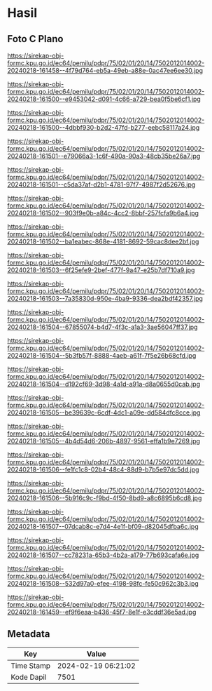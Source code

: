 # Hasil

## Foto C Plano

https://sirekap-obj-formc.kpu.go.id/ec64/pemilu/pdpr/75/02/01/20/14/7502012014002-20240218-161458--4f79d764-eb5a-49eb-a88e-0ac47ee6ee30.jpg

https://sirekap-obj-formc.kpu.go.id/ec64/pemilu/pdpr/75/02/01/20/14/7502012014002-20240218-161500--e9453042-d091-4c66-a729-bea0f5be6cf1.jpg

https://sirekap-obj-formc.kpu.go.id/ec64/pemilu/pdpr/75/02/01/20/14/7502012014002-20240218-161500--4dbbf930-b2d2-47fd-b277-eebc58117a24.jpg

https://sirekap-obj-formc.kpu.go.id/ec64/pemilu/pdpr/75/02/01/20/14/7502012014002-20240218-161501--e79066a3-1c6f-490a-90a3-48cb35be26a7.jpg

https://sirekap-obj-formc.kpu.go.id/ec64/pemilu/pdpr/75/02/01/20/14/7502012014002-20240218-161501--c5da37af-d2b1-4781-97f7-4987f2d52676.jpg

https://sirekap-obj-formc.kpu.go.id/ec64/pemilu/pdpr/75/02/01/20/14/7502012014002-20240218-161502--903f9e0b-a84c-4cc2-8bbf-257fcfa9b6a4.jpg

https://sirekap-obj-formc.kpu.go.id/ec64/pemilu/pdpr/75/02/01/20/14/7502012014002-20240218-161502--ba1eabec-868e-4181-8692-59cac8dee2bf.jpg

https://sirekap-obj-formc.kpu.go.id/ec64/pemilu/pdpr/75/02/01/20/14/7502012014002-20240218-161503--6f25efe9-2bef-477f-9a47-e25b7df710a9.jpg

https://sirekap-obj-formc.kpu.go.id/ec64/pemilu/pdpr/75/02/01/20/14/7502012014002-20240218-161503--7a35830d-950e-4ba9-9336-dea2bdf42357.jpg

https://sirekap-obj-formc.kpu.go.id/ec64/pemilu/pdpr/75/02/01/20/14/7502012014002-20240218-161504--67855074-b4d7-4f3c-a1a3-3ae56047ff37.jpg

https://sirekap-obj-formc.kpu.go.id/ec64/pemilu/pdpr/75/02/01/20/14/7502012014002-20240218-161504--5b3fb57f-8888-4aeb-a61f-7f5e26b68cfd.jpg

https://sirekap-obj-formc.kpu.go.id/ec64/pemilu/pdpr/75/02/01/20/14/7502012014002-20240218-161504--d192cf69-3d98-4a1d-a91a-d8a0655d0cab.jpg

https://sirekap-obj-formc.kpu.go.id/ec64/pemilu/pdpr/75/02/01/20/14/7502012014002-20240218-161505--be39639c-6cdf-4dc1-a09e-dd584dfc8cce.jpg

https://sirekap-obj-formc.kpu.go.id/ec64/pemilu/pdpr/75/02/01/20/14/7502012014002-20240218-161505--4b4d54d6-206b-4897-9561-effa1b9e7269.jpg

https://sirekap-obj-formc.kpu.go.id/ec64/pemilu/pdpr/75/02/01/20/14/7502012014002-20240218-161506--fe1fc1c8-02b4-48c4-88d9-b7b5e97dc5dd.jpg

https://sirekap-obj-formc.kpu.go.id/ec64/pemilu/pdpr/75/02/01/20/14/7502012014002-20240218-161506--5b916c9c-f9bd-4f50-8bd9-a8c6895b6cd8.jpg

https://sirekap-obj-formc.kpu.go.id/ec64/pemilu/pdpr/75/02/01/20/14/7502012014002-20240218-161507--07dcab8c-e7d4-4e1f-bf09-d82045dfba6c.jpg

https://sirekap-obj-formc.kpu.go.id/ec64/pemilu/pdpr/75/02/01/20/14/7502012014002-20240218-161507--cc78231a-65b3-4b2a-a179-77b693cafa6e.jpg

https://sirekap-obj-formc.kpu.go.id/ec64/pemilu/pdpr/75/02/01/20/14/7502012014002-20240218-161508--532d97a0-efee-4198-98fc-fe50c962c3b3.jpg

https://sirekap-obj-formc.kpu.go.id/ec64/pemilu/pdpr/75/02/01/20/14/7502012014002-20240218-161459--ef9f6eaa-b436-45f7-8e1f-e3cddf36e5ad.jpg


## Metadata

| Key        | Value               |
| ---------- | ------------------- |
| Time Stamp | 2024-02-19 06:21:02 |
| Kode Dapil | 7501                |



